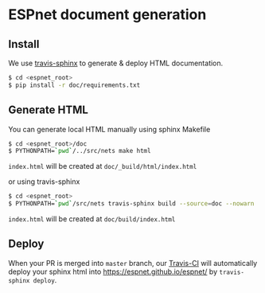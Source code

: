 # ESPnet document generation

## Install

We use [travis-sphinx](https://github.com/Syntaf/travis-sphinx) to generate & deploy HTML documentation.

```sh
$ cd <espnet_root>
$ pip install -r doc/requirements.txt
```

## Generate HTML

You can generate local HTML manually using sphinx Makefile

```sh
$ cd <espnet_root>/doc
$ PYTHONPATH=`pwd`/../src/nets make html
```

`index.html` will be created at `doc/_build/html/index.html`


or using travis-sphinx

```sh
$ cd <espnet_root>
$ PYTHONPATH=`pwd`/src/nets travis-sphinx build --source=doc --nowarn
```

`index.html` will be created at `doc/build/index.html`

## Deploy

When your PR is merged into `master` branch, our [Travis-CI](https://github.com/espnet/espnet/blob/master/.travis.yml) will automatically deploy your sphinx html into https://espnet.github.io/espnet/ by `travis-sphinx deploy`.
